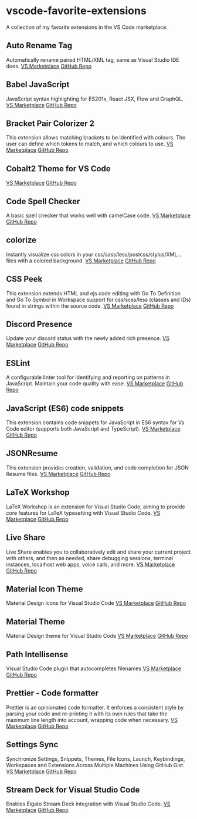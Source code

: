 # vscode-favorite-extensions
A collection of my favorite extensions in the VS Code marketplace.

## Auto Rename Tag
Automatically rename paired HTML/XML tag, same as Visual Studio IDE does.
[VS Marketplace](https://marketplace.visualstudio.com/items?itemName=formulahendry.auto-rename-tag)
[GitHub Repo](https://github.com/formulahendry/vscode-auto-rename-tag)

## Babel JavaScript
JavaScript syntax highlighting for ES201x, React JSX, Flow and GraphQL.
[VS Marketplace](https://marketplace.visualstudio.com/items?itemName=mgmcdermott.vscode-language-babel)
[GitHub Repo](https://github.com/michaelgmcd/vscode-language-babel)

## Bracket Pair Colorizer 2
This extension allows matching brackets to be identified with colours. The user can define which tokens to match, and which colours to use.
[VS Marketplace](https://marketplace.visualstudio.com/items?itemName=CoenraadS.bracket-pair-colorizer-2)
[GitHub Repo](https://github.com/CoenraadS/Bracket-Pair-Colorizer-2)

## Cobalt2 Theme for VS Code

[VS Marketplace](https://marketplace.visualstudio.com/items?itemName=wesbos.theme-cobalt2)
[GitHub Repo](https://github.com/wesbos/cobalt2-vscode)

## Code Spell Checker
A basic spell checker that works well with camelCase code.
[VS Marketplace](https://marketplace.visualstudio.com/items?itemName=streetsidesoftware.code-spell-checker)
[GitHub Repo](https://github.com/streetsidesoftware/vscode-spell-checker)

## colorize
Instantly visualize css colors in your css/sass/less/postcss/stylus/XML... files with a colored background.
[VS Marketplace](https://marketplace.visualstudio.com/items?itemName=kamikillerto.vscode-colorize)
[GitHub Repo](https://github.com/kamikillerto/vscode-colorize)

## CSS Peek
This extension extends HTML and ejs code editing with Go To Definition and Go To Symbol in Workspace support for css/scss/less (classes and IDs) found in strings within the source code.
[VS Marketplace](https://marketplace.visualstudio.com/items?itemName=pranaygp.vscode-css-peek)
[GitHub Repo](https://github.com/pranaygp/vscode-css-peek)

## Discord Presence
Update your discord status with the newly added rich presence.
[VS Marketplace](https://marketplace.visualstudio.com/items?itemName=icrawl.discord-vscode)
[GitHub Repo](https://github.com/iCrawl/discord-vscode)

## ESLint
A configurable linter tool for identifying and reporting on patterns in JavaScript. Maintain your code quality with ease.
[VS Marketplace](https://marketplace.visualstudio.com/items?itemName=dbaeumer.vscode-eslint)
[GitHub Repo](https://github.com/Microsoft/vscode-eslint)

## JavaScript (ES6) code snippets
This extension contains code snippets for JavaScript in ES6 syntax for Vs Code editor (supports both JavaScript and TypeScript).
[VS Marketplace](https://marketplace.visualstudio.com/items?itemName=xabikos.JavaScriptSnippets)
[GitHub Repo](https://github.com/xabikos/vscode-javascript)

## JSONResume
This extension provides creation, validation, and code completion for JSON Resume files.
[VS Marketplace](https://marketplace.visualstudio.com/items?itemName=JSONResume.vscode-jsonresume)
[GitHub Repo](https://github.com/jsonresume/vscode-jsonresume)

## LaTeX Workshop
LaTeX Workshop is an extension for Visual Studio Code, aiming to provide core features for LaTeX typesetting with Visual Studio Code.
[VS Marketplace](https://marketplace.visualstudio.com/items?itemName=James-Yu.latex-workshop)
[GitHub Repo](https://github.com/James-Yu/LaTeX-Workshop)

## Live Share
Live Share enables you to collaboratively edit and share your current project with others, and then as needed, share debugging sessions, terminal instances, localhost web apps, voice calls, and more.
[VS Marketplace](https://marketplace.visualstudio.com/items?itemName=MS-vsliveshare.vsliveshare)
[GitHub Repo](https://github.com/MicrosoftDocs/live-share)

## Material Icon Theme
Material Design Icons for Visual Studio Code
[VS Marketplace](https://marketplace.visualstudio.com/items?itemName=PKief.material-icon-theme)
[GitHub Repo](https://github.com/PKief/vscode-material-icon-theme)

## Material Theme
Material Design theme for Visual Studio Code
[VS Marketplace](https://marketplace.visualstudio.com/items?itemName=Equinusocio.vsc-material-theme)
[GitHub Repo](https://github.com/material-theme/vsc-material-theme)

## Path Intellisense
Visual Studio Code plugin that autocompletes filenames
[VS Marketplace](https://marketplace.visualstudio.com/items?itemName=christian-kohler.path-intellisense)
[GitHub Repo](https://github.com/ChristianKohler/PathIntellisense)

## Prettier - Code formatter
Prettier is an opinionated code formatter. It enforces a consistent style by parsing your code and re-printing it with its own rules that take the maximum line length into account, wrapping code when necessary.
[VS Marketplace](https://marketplace.visualstudio.com/items?itemName=esbenp.prettier-vscode)
[GitHub Repo](https://github.com/prettier/prettier-vscode)

## Settings Sync
Synchronize Settings, Snippets, Themes, File Icons, Launch, Keybindings, Workspaces and Extensions Across Multiple Machines Using GitHub Gist.
[VS Marketplace](https://marketplace.visualstudio.com/items?itemName=Shan.code-settings-sync)
[GitHub Repo](https://github.com/shanalikhan/code-settings-sync)

## Stream Deck for Visual Studio Code
Enables Elgato Stream Deck integration with Visual Studio Code.
[VS Marketplace](https://marketplace.visualstudio.com/items?itemName=nicollasr.vscode-streamdeck)
[GitHub Repo](https://github.com/nicollasricas/vscode-streamdeck)
